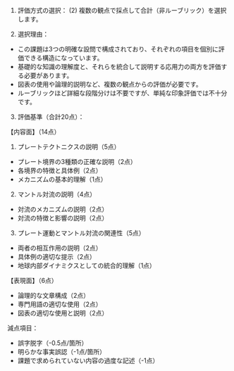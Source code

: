 1. 評価方式の選択：
(2) 複数の観点で採点して合計（非ルーブリック）を選択します。

2. 選択理由：
- この課題は3つの明確な設問で構成されており、それぞれの項目を個別に評価できる構造になっています。
- 基礎的な知識の理解度と、それらを統合して説明する応用力の両方を評価する必要があります。
- 図表の使用や論理的説明など、複数の観点からの評価が必要です。
- ルーブリックほど詳細な段階分けは不要ですが、単純な印象評価では不十分です。

3. 評価基準（合計20点）：

【内容面】（14点）
1. プレートテクトニクスの説明（5点）
- プレート境界の3種類の正確な説明（2点）
- 各境界の特徴と具体例（2点）
- メカニズムの基本的理解（1点）

2. マントル対流の説明（4点）
- 対流のメカニズムの説明（2点）
- 対流の特徴と影響の説明（2点）

3. プレート運動とマントル対流の関連性（5点）
- 両者の相互作用の説明（2点）
- 具体例の適切な提示（2点）
- 地球内部ダイナミクスとしての統合的理解（1点）

【表現面】（6点）
- 論理的な文章構成（2点）
- 専門用語の適切な使用（2点）
- 図表の適切な使用と説明（2点）

減点項目：
- 誤字脱字（-0.5点/箇所）
- 明らかな事実誤認（-1点/箇所）
- 課題で求められていない内容の過度な記述（-1点）